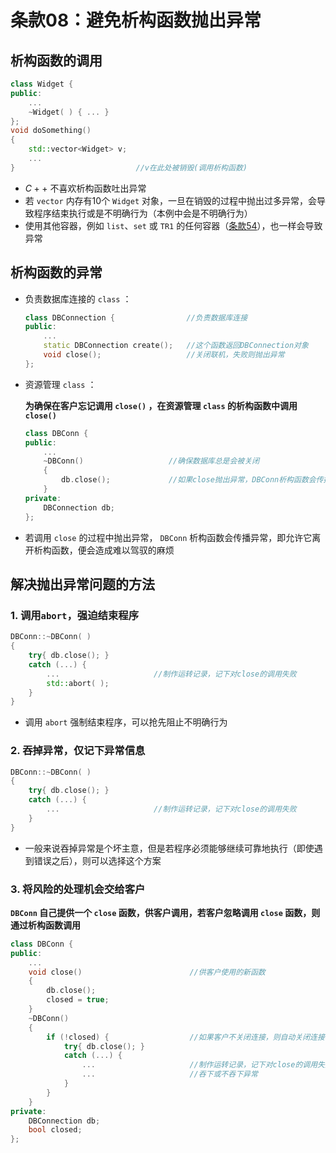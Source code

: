 # 条款08：避免析构函数抛出异常

## 析构函数的调用

```C++
class Widget {
public:
    ...
    ~Widget( ) { ... }
};
void doSomething()
{
    std::vector<Widget> v;
    ...
}							//v在此处被销毁(调用析构函数)
```

+ $C++$ 不喜欢析构函数吐出异常
+ 若 `vector` 内存有10个 `Widget` 对象，一旦在销毁的过程中抛出过多异常，会导致程序结束执行或是不明确行为（本例中会是不明确行为）
+ 使用其他容器，例如 `list`、`set` 或 `TR1` 的任何容器（[条款54]()），也一样会导致异常



## 析构函数的异常

+ 负责数据库连接的 `class` ：

    ```C++
    class DBConnection {				//负责数据库连接
    public:
        ...
        static DBConnection create();	//这个函数返回DBConnection对象
        void close();					//关闭联机，失败则抛出异常
    };
    ```

+ 资源管理 `class` ：

    **为确保在客户忘记调用 `close()` ，在资源管理 `class` 的析构函数中调用 `close()`**

    ```C++
    class DBConn {
    public:
        ...
        ~DBConn()					//确保数据库总是会被关闭
        {
            db.close();				//如果close抛出异常，DBConn析构函数会传播异常
        }
    private:
        DBConnection db;
    };
    ```

+ 若调用 `close` 的过程中抛出异常， `DBConn` 析构函数会传播异常，即允许它离开析构函数，便会造成难以驾驭的麻烦



## 解决抛出异常问题的方法

### 1. 调用`abort`，强迫结束程序

```C++
DBConn::~DBConn( )
{
    try{ db.close(); }
    catch (...) {
        ...						//制作运转记录，记下对close的调用失败
        std::abort( );
    }
}
```

+ 调用 `abort` 强制结束程序，可以抢先阻止不明确行为



### 2. 吞掉异常，仅记下异常信息

```C++
DBConn::~DBConn( )
{
    try{ db.close(); }
    catch (...) {
        ...						//制作运转记录，记下对close的调用失败
    }
}
```

+ 一般来说吞掉异常是个坏主意，但是若程序必须能够继续可靠地执行（即使遇到错误之后），则可以选择这个方案



### 3. 将风险的处理机会交给客户

**`DBConn` 自己提供一个 `close` 函数，供客户调用，若客户忽略调用 `close` 函数，则通过析构函数调用**

```C++
class DBConn {
public:
    ...
    void close()						//供客户使用的新函数
    {
        db.close();
        closed = true;
    }
    ~DBConn()
    {
        if (!closed) {					//如果客户不关闭连接，则自动关闭连接
            try{ db.close(); }
            catch (...) {
                ...						//制作运转记录，记下对close的调用失败
                ...						//吞下或不吞下异常
            }
        }
    }
private:
    DBConnection db;
    bool closed;
};
```

